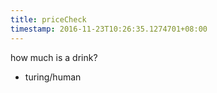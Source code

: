 ```yaml
---
title: priceCheck
timestamp: 2016-11-23T10:26:35.1274701+08:00
---
```


how much is a drink?
* turing/human
